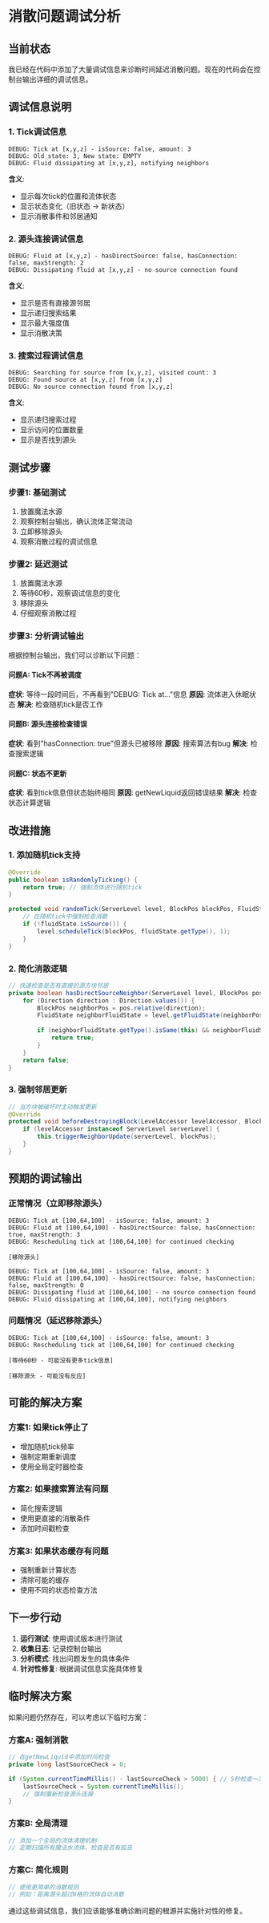 # 消散问题调试分析

## 当前状态

我已经在代码中添加了大量调试信息来诊断时间延迟消散问题。现在的代码会在控制台输出详细的调试信息。

## 调试信息说明

### 1. Tick调试信息
```
DEBUG: Tick at [x,y,z] - isSource: false, amount: 3
DEBUG: Old state: 3, New state: EMPTY
DEBUG: Fluid dissipating at [x,y,z], notifying neighbors
```

**含义**:
- 显示每次tick的位置和流体状态
- 显示状态变化（旧状态 → 新状态）
- 显示消散事件和邻居通知

### 2. 源头连接调试信息
```
DEBUG: Fluid at [x,y,z] - hasDirectSource: false, hasConnection: false, maxStrength: 2
DEBUG: Dissipating fluid at [x,y,z] - no source connection found
```

**含义**:
- 显示是否有直接源邻居
- 显示递归搜索结果
- 显示最大强度值
- 显示消散决策

### 3. 搜索过程调试信息
```
DEBUG: Searching for source from [x,y,z], visited count: 3
DEBUG: Found source at [x,y,z] from [x,y,z]
DEBUG: No source connection found from [x,y,z]
```

**含义**:
- 显示递归搜索过程
- 显示访问的位置数量
- 显示是否找到源头

## 测试步骤

### 步骤1: 基础测试
1. 放置魔法水源
2. 观察控制台输出，确认流体正常流动
3. 立即移除源头
4. 观察消散过程的调试信息

### 步骤2: 延迟测试
1. 放置魔法水源
2. 等待60秒，观察调试信息的变化
3. 移除源头
4. 仔细观察消散过程

### 步骤3: 分析调试输出
根据控制台输出，我们可以诊断以下问题：

#### 问题A: Tick不再被调度
**症状**: 等待一段时间后，不再看到"DEBUG: Tick at..."信息
**原因**: 流体进入休眠状态
**解决**: 检查随机tick是否工作

#### 问题B: 源头连接检查错误
**症状**: 看到"hasConnection: true"但源头已被移除
**原因**: 搜索算法有bug
**解决**: 检查搜索逻辑

#### 问题C: 状态不更新
**症状**: 看到tick信息但状态始终相同
**原因**: getNewLiquid返回错误结果
**解决**: 检查状态计算逻辑

## 改进措施

### 1. 添加随机tick支持
```java
@Override
public boolean isRandomlyTicking() {
    return true; // 强制流体进行随机tick
}

protected void randomTick(ServerLevel level, BlockPos blockPos, FluidState fluidState, RandomSource randomSource) {
    // 在随机tick中强制检查消散
    if (!fluidState.isSource()) {
        level.scheduleTick(blockPos, fluidState.getType(), 1);
    }
}
```

### 2. 简化消散逻辑
```java
// 快速检查是否有直接的源方块邻居
private boolean hasDirectSourceNeighbor(ServerLevel level, BlockPos pos) {
    for (Direction direction : Direction.values()) {
        BlockPos neighborPos = pos.relative(direction);
        FluidState neighborFluidState = level.getFluidState(neighborPos);
        
        if (neighborFluidState.getType().isSame(this) && neighborFluidState.isSource()) {
            return true;
        }
    }
    return false;
}
```

### 3. 强制邻居更新
```java
// 当方块被破坏时主动触发更新
@Override
protected void beforeDestroyingBlock(LevelAccessor levelAccessor, BlockPos blockPos, BlockState blockState) {
    if (levelAccessor instanceof ServerLevel serverLevel) {
        this.triggerNeighborUpdate(serverLevel, blockPos);
    }
}
```

## 预期的调试输出

### 正常情况（立即移除源头）
```
DEBUG: Tick at [100,64,100] - isSource: false, amount: 3
DEBUG: Fluid at [100,64,100] - hasDirectSource: false, hasConnection: true, maxStrength: 3
DEBUG: Rescheduling tick at [100,64,100] for continued checking

[移除源头]

DEBUG: Tick at [100,64,100] - isSource: false, amount: 3
DEBUG: Fluid at [100,64,100] - hasDirectSource: false, hasConnection: false, maxStrength: 0
DEBUG: Dissipating fluid at [100,64,100] - no source connection found
DEBUG: Fluid dissipating at [100,64,100], notifying neighbors
```

### 问题情况（延迟移除源头）
```
DEBUG: Tick at [100,64,100] - isSource: false, amount: 3
DEBUG: Rescheduling tick at [100,64,100] for continued checking

[等待60秒 - 可能没有更多tick信息]

[移除源头 - 可能没有反应]
```

## 可能的解决方案

### 方案1: 如果tick停止了
- 增加随机tick频率
- 强制定期重新调度
- 使用全局定时器检查

### 方案2: 如果搜索算法有问题
- 简化搜索逻辑
- 使用更直接的消散条件
- 添加时间戳检查

### 方案3: 如果状态缓存有问题
- 强制重新计算状态
- 清除可能的缓存
- 使用不同的状态检查方法

## 下一步行动

1. **运行测试**: 使用调试版本进行测试
2. **收集日志**: 记录控制台输出
3. **分析模式**: 找出问题发生的具体条件
4. **针对性修复**: 根据调试信息实施具体修复

## 临时解决方案

如果问题仍然存在，可以考虑以下临时方案：

### 方案A: 强制消散
```java
// 在getNewLiquid中添加时间检查
private long lastSourceCheck = 0;

if (System.currentTimeMillis() - lastSourceCheck > 5000) { // 5秒检查一次
    lastSourceCheck = System.currentTimeMillis();
    // 强制重新检查源头连接
}
```

### 方案B: 全局清理
```java
// 添加一个全局的流体清理机制
// 定期扫描所有魔法水流体，检查是否有孤岛
```

### 方案C: 简化规则
```java
// 使用更简单的消散规则
// 例如：距离源头超过N格的流体自动消散
```

通过这些调试信息，我们应该能够准确诊断问题的根源并实施针对性的修复。

